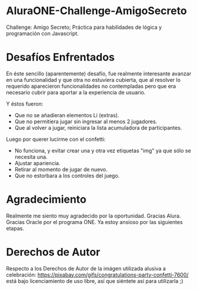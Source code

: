 # AluraONE-Challenge-AmigoSecreto
Challenge: Amigo Secreto; Práctica para habilidades de lógica y programación con Javascript.

# Desafíos Enfrentados
En éste sencillo (aparentemente) desafío, fue realmente interesante avanzar en una funcionalidad y que otra no estuviera cubierta, que al resolver lo requerido aparecieron funcionalidades no contempladas pero que era necesario cubrir para aportar a la experiencia de usuario.

Y éstos fueron:
+ Que no se añadieran elementos Li (extras).
+ Que no permitiera jugar sin ingresar al menos 2 jugadores.
+ Que al volver a jugar, reiniciara la lista acumuladora de participantes.

Luego por querer lucirme con el confetti:
+ No funciona, y evitar crear una y otra vez etiquetas "img" ya que sólo se necesita una.
+ Ajustar apariencia.
+ Retirar al momento de jugar de nuevo.
+ Que no estorbara a los controles del juego.

# Agradecimiento
Realmente me siento muy agradecido por la oportunidad. Gracias Alura. Gracias Oracle por el programa ONE. Ya estoy ansioso por las siguientes etapas.

# Derechos de Autor
Respecto a los Derechos de Autor de la imágen utilizada alusiva a celebración: https://pixabay.com/gifs/congratulations-party-confetti-7600/ está bajo licenciamiento de uso libre, así que siéntete así para utilizarla ;)
